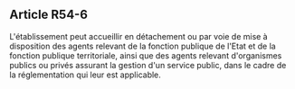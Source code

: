 Article R54-6
----
L'établissement peut accueillir en détachement ou par voie de mise à disposition
des agents relevant de la fonction publique de l'Etat et de la fonction publique
territoriale, ainsi que des agents relevant d'organismes publics ou privés
assurant la gestion d'un service public, dans le cadre de la réglementation qui
leur est applicable.
